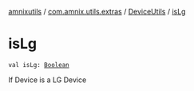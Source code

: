 [amnixutils](../../index.md) / [com.amnix.utils.extras](../index.md) / [DeviceUtils](index.md) / [isLg](./is-lg.md)

# isLg

`val isLg: `[`Boolean`](https://kotlinlang.org/api/latest/jvm/stdlib/kotlin/-boolean/index.html)

If Device is a LG Device

